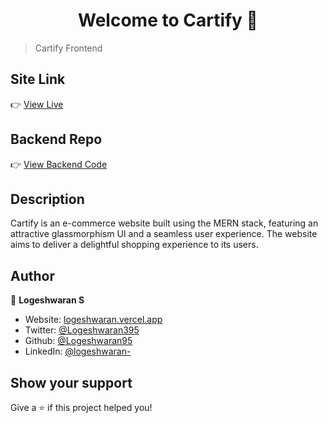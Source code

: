 <h1 align="center">Welcome to Cartify 👋</h1>


> Cartify Frontend

## Site Link

👉 [View Live](https://the-cartify.vercel.app/)

## Backend Repo

👉 [View Backend Code](https://github.com/Logeshwaran95/Cartify-Backend)

## Description

Cartify is an e-commerce website built using the MERN stack, featuring an attractive glassmorphism UI and a seamless user experience. The website aims to deliver a delightful shopping experience to its users.

## Author

👤 **Logeshwaran S**

* Website: [logeshwaran.vercel.app](https://logeshwaran.vercel.app/)
* Twitter: [@Logeshwaran395](https://twitter.com/Logeshwaran395)
* Github: [@Logeshwaran95](https://github.com/Logeshwaran95)
* LinkedIn: [@logeshwaran-](https://linkedin.com/in/logeshwaran-)

## Show your support

Give a ⭐️ if this project helped you!
